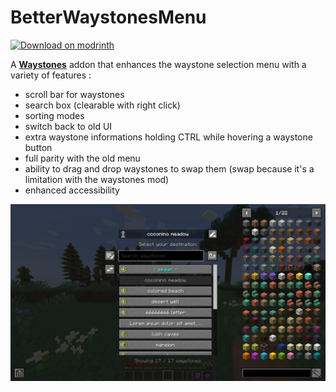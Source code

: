 # BetterWaystonesMenu

[![Download on modrinth](https://raw.githubusercontent.com/Prospector/badges/master/modrinth-badge-72h-padded.png)](https://modrinth.com/mod/betterwaystonesmenu)

A [**Waystones**](https://modrinth.com/mod/waystones) addon that enhances the waystone selection menu with a variety of features :
- scroll bar for waystones
- search box (clearable with right click)
- sorting modes
- switch back to old UI
- extra waystone informations holding CTRL while hovering a waystone button
- full parity with the old menu
- ability to drag and drop waystones to swap them (swap because it's a limitation with the waystones mod)
- enhanced accessibility

![Menu preview](./assets_src/screenshot_1.jpg)
